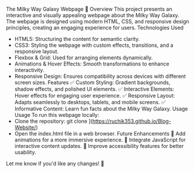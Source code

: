 The Milky Way Galaxy Webpage 🌌
Overview
This project presents an interactive and visually appealing webpage about the Milky Way Galaxy. The webpage is designed using modern HTML, CSS, and responsive design principles, creating an engaging experience for users.
Technologies Used
- HTML5: Structuring the content for semantic clarity.
- CSS3: Styling the webpage with custom effects, transitions, and a responsive layout.
- Flexbox & Grid: Used for arranging elements dynamically.
- Animations & Hover Effects: Smooth transformations to enhance interactivity.
- Responsive Design: Ensures compatibility across devices with different screen sizes.
Features
✅ Custom Styling: Gradient backgrounds, shadow effects, and polished UI elements.
✅ Interactive Elements: Hover effects for engaging user experience.
✅ Responsive Layout: Adapts seamlessly to desktops, tablets, and mobile screens.
✅ Informative Content: Learn fun facts about the Milky Way Galaxy.
Usage
Usage
To run this webpage locally:
- Clone the repository:
git clone ](https://ruchik353.github.io/Blog-Website/)
- Open the index.html file in a web browser.
Future Enhancements
🔹 Add animations for a more immersive experience.
🔹 Integrate JavaScript for interactive content updates.
🔹 Improve accessibility features for better usability.

Let me know if you'd like any changes! 🚀

